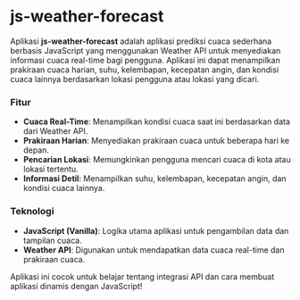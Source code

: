 # js-weather-forecast

Aplikasi **js-weather-forecast** adalah aplikasi prediksi cuaca sederhana berbasis JavaScript yang menggunakan Weather API untuk menyediakan informasi cuaca real-time bagi pengguna. Aplikasi ini dapat menampilkan prakiraan cuaca harian, suhu, kelembapan, kecepatan angin, dan kondisi cuaca lainnya berdasarkan lokasi pengguna atau lokasi yang dicari.

### Fitur
- **Cuaca Real-Time**: Menampilkan kondisi cuaca saat ini berdasarkan data dari Weather API.
- **Prakiraan Harian**: Menyediakan prakiraan cuaca untuk beberapa hari ke depan.
- **Pencarian Lokasi**: Memungkinkan pengguna mencari cuaca di kota atau lokasi tertentu.
- **Informasi Detil**: Menampilkan suhu, kelembapan, kecepatan angin, dan kondisi cuaca lainnya.

### Teknologi
- **JavaScript (Vanilla)**: Logika utama aplikasi untuk pengambilan data dan tampilan cuaca.
- **Weather API**: Digunakan untuk mendapatkan data cuaca real-time dan prakiraan cuaca.

Aplikasi ini cocok untuk belajar tentang integrasi API dan cara membuat aplikasi dinamis dengan JavaScript!
